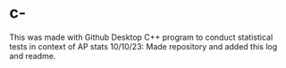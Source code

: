 # c-
This was made with Github Desktop
C++ program to conduct statistical tests in context of AP stats
10/10/23: Made repository and added this log and readme.